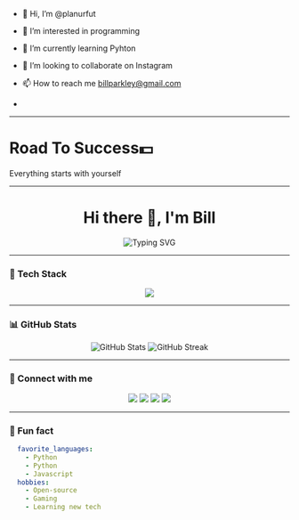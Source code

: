- 👋 Hi, I’m @planurfut
- 👀 I’m interested in programming
- 🌱 I’m currently learning Pyhton
- 💞️ I’m looking to collaborate on Instagram
- 📫 How to reach me billparkley@gmail.com

- 
<hr>

<h1>Road To Success💵</h1>
<p>Everything starts with yourself</p>

<hr>
<h1 align="center">Hi there 👋, I'm Bill</h1>

<p align="center">
  <img src="https://readme-typing-svg.herokuapp.com?font=Fira+Code&weight=500&pause=1000&center=true&vCenter=true&width=435&lines=Welcome+to+my+GitHub!;I+love+to+code+and+build+cool+stuff!;Let's+connect+%F0%9F%91%8B" alt="Typing SVG" />
</p>

---

### 🧰 Tech Stack

<p align="center">
  <img src="https://skillicons.dev/icons?i=js,ts,react,nodejs,express,html,css,tailwind,python,django,mongodb,postgres,git,docker,linux" />
</p>

---

### 📊 GitHub Stats

<p align="center">
  <img src="https://github-readme-stats.vercel.app/api?username=Ismail2307&show_icons=true&theme=radical" alt="GitHub Stats" />
  <img src="https://github-readme-streak-stats.herokuapp.com/?user=YOUR_USERNAME&theme=radical" alt="GitHub Streak" />
</p>

---

### 🔗 Connect with me

<p align="center">
  <a href="https://linkedin.com/in/YOUR_USERNAME" target="_blank"><img src="https://img.shields.io/badge/LinkedIn-blue?logo=linkedin&logoColor=white" /></a>
  <a href="mailto:billparkley@gmail.com"><img src="https://img.shields.io/badge/Email-D14836?logo=gmail&logoColor=white" /></a>
  <a href="https://twitter.com/YOUR_USERNAME" target="_blank"><img src="https://img.shields.io/badge/Twitter-1DA1F2?logo=twitter&logoColor=white" /></a>
  <a href="https://YOURPORTFOLIO.com" target="_blank"><img src="https://img.shields.io/badge/Portfolio-%2312100E.svg?style=flat&logo=firefox&logoColor=white" /></a>
</p>

---

### 🧠 Fun fact

```yaml
  favorite_languages:
    - Python
    - Python
    - Javascript
  hobbies:
    - Open-source
    - Gaming
    - Learning new tech



